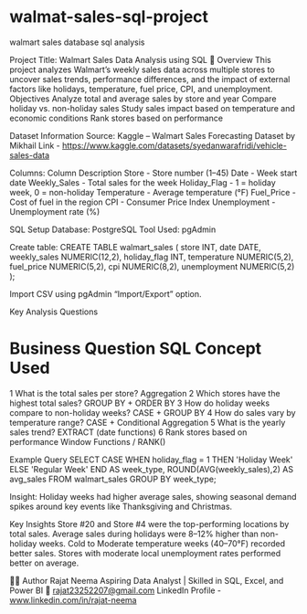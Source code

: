 # walmat-sales-sql-project
walmart sales database sql analysis 

Project Title: Walmart Sales Data Analysis using SQL
📅 Overview
This project analyzes Walmart’s weekly sales data across multiple stores to uncover sales trends, performance differences, and the impact of external factors like holidays, temperature, fuel price, CPI, and unemployment.
Objectives
Analyze total and average sales by store and year
Compare holiday vs. non-holiday sales
Study sales impact based on temperature and economic conditions
Rank stores based on performance

Dataset Information
Source: Kaggle – Walmart Sales Forecasting Dataset by Mikhail
Link -  https://www.kaggle.com/datasets/syedanwarafridi/vehicle-sales-data

Columns:
Column	Description
Store  -	                 Store number (1–45)
Date -	                 Week start date
Weekly_Sales - 	  Total sales for the week
Holiday_Flag -	  1 = holiday week, 0 = non-holiday
Temperature -	  Average temperature (°F)
Fuel_Price -	  Cost of fuel in the region
CPI -	                 Consumer Price Index
Unemployment - Unemployment rate (%)

SQL Setup
Database: PostgreSQL
Tool Used: pgAdmin

Create table:
CREATE TABLE walmart_sales (
    store INT,
    date DATE,
    weekly_sales NUMERIC(12,2),
    holiday_flag INT,
    temperature NUMERIC(5,2),
    fuel_price NUMERIC(5,2),
    cpi NUMERIC(8,2),
    unemployment NUMERIC(5,2)
);

Import CSV using pgAdmin “Import/Export” option.

 Key Analysis Questions
#	Business Question	                                                                         SQL Concept Used
1	What is the total sales per store?	                                          Aggregation
2	Which stores have the highest total sales?	                            GROUP BY + ORDER BY
3	How do holiday weeks compare to non-holiday weeks?	             CASE + GROUP BY
4	How do sales vary by temperature range?	                 CASE + Conditional Aggregation
5	What is the yearly sales trend?	                                                      EXTRACT (date functions)
6	Rank stores based on performance	                                       Window Functions / RANK()

Example Query
SELECT 
    CASE WHEN holiday_flag = 1 THEN 'Holiday Week' 
    ELSE 'Regular Week' END AS week_type,
    ROUND(AVG(weekly_sales),2) AS avg_sales
    FROM walmart_sales
    GROUP BY week_type;


Insight:
Holiday weeks had higher average sales, showing seasonal demand spikes around key events like Thanksgiving and Christmas.

Key Insights
Store #20 and Store #4 were the top-performing locations by total sales.
Average sales during holidays were 8–12% higher than non-holiday weeks.
Cold to Moderate temperature weeks (40–70°F) recorded better sales.
Stores with moderate local unemployment rates performed better on average.


🧑‍💻 Author
Rajat Neema
Aspiring Data Analyst | Skilled in SQL, Excel, and Power BI
📧 rajat23252207@gmail.com
LinkedIn Profile - www.linkedin.com/in/rajat-neema 
